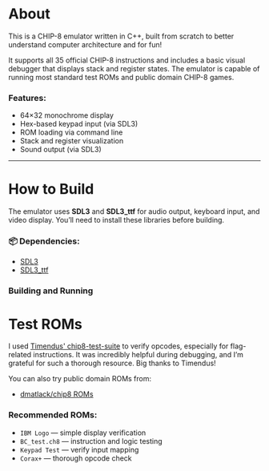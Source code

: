 # About 
This is a CHIP-8 emulator written in C++, built from scratch to better understand computer architecture and for fun!

It supports all 35 official CHIP-8 instructions and includes a basic visual debugger that displays stack and register states. The emulator is capable of running most standard test ROMs and public domain CHIP-8 games.

### Features:
- 64×32 monochrome display
- Hex-based keypad input (via SDL3)
- ROM loading via command line
- Stack and register visualization
- Sound output (via SDL3)

---

# How to Build
The emulator uses **SDL3** and **SDL3_ttf** for audio output, keyboard input, and video display. You’ll need to install these libraries before building.

### 📦 Dependencies:
- [SDL3](https://github.com/libsdl-org/SDL)  
- [SDL3_ttf](https://github.com/libsdl-org/SDL_ttf)

### Building and Running 

# Test ROMs 
I used [Timendus' chip8-test-suite](https://github.com/Timendus/chip8-test-suite) to verify opcodes, especially for flag-related instructions. It was incredibly helpful during debugging, and I’m grateful for such a thorough resource. Big thanks to Timendus!

You can also try public domain ROMs from:

- [dmatlack/chip8 ROMs](https://github.com/dmatlack/chip8/tree/master/roms)

### Recommended ROMs:
- `IBM Logo` — simple display verification
- `BC_test.ch8` — instruction and logic testing
- `Keypad Test` — verify input mapping
- `Corax+` — thorough opcode check



